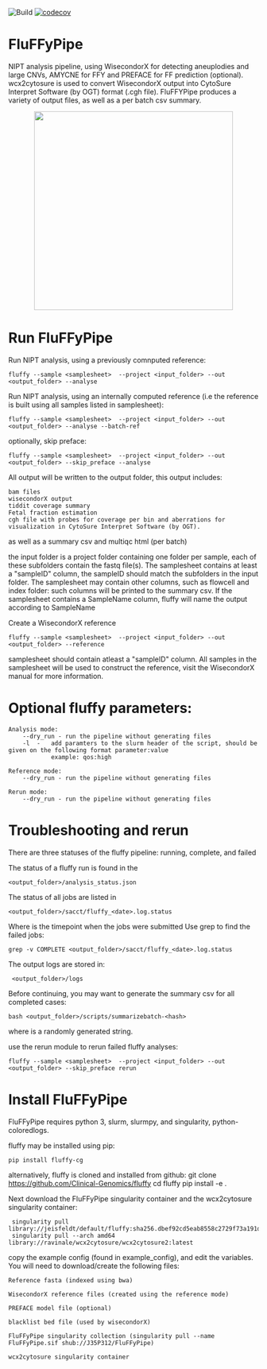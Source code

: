![Build](https://github.com/Clinical-Genomics/fluffy/workflows/Build/badge.svg)
[![codecov](https://codecov.io/gh/Clinical-Genomics/fluffy/branch/master/graph/badge.svg)](https://codecov.io/gh/Clinical-Genomics/fluffy)
# FluFFyPipe
NIPT analysis pipeline, using WisecondorX for detecting aneuplodies and large CNVs, AMYCNE for FFY and PREFACE for FF prediction (optional). wcx2cytosure is used to convert WisecondorX output into CytoSure Interpret Software (by OGT) format (.cgh file). FluFFYPipe produces a variety of output files, as well as a per batch csv summary.

<p align="center">
<img src="https://github.com/J35P312/FluFFyPipe/blob/master/logo/IMG_20200320_132001.jpg" width="400" height="400" >
</p>

# Run FluFFyPipe
Run NIPT analysis, using a previously comnputed reference:

    fluffy --sample <samplesheet>  --project <input_folder> --out <output_folder> --analyse
    
Run NIPT analysis, using an internally computed reference (i.e the reference is built using all samples listed in samplesheet):

    fluffy --sample <samplesheet>  --project <input_folder> --out <output_folder> --analyse --batch-ref

optionally, skip preface:

    fluffy --sample <samplesheet>  --project <input_folder> --out <output_folder> --skip_preface --analyse

All output will be written to the output folder, this output includes:

```
bam files
wisecondorX output
tiddit coverage summary
Fetal fraction estimation
cgh file with probes for coverage per bin and aberrations for visualization in CytoSure Interpret Software (by OGT).
```

as well as a summary csv and multiqc html (per batch)

the input folder is a project folder containing one folder per sample, each of these subfolders contain the fastq file(s).
The samplesheet contains at least a "sampleID" column, the sampleID should match the subfolders in the input folder. The samplesheet may contain other columns, such as flowcell and index folder: such columns will be printed to the summary csv.
If the samplesheet contains a SampleName column, fluffy will name the output according to SampleName

Create a WisecondorX reference

    fluffy --sample <samplesheet>  --project <input_folder> --out <output_folder> --reference
    
samplesheet should contain atleast a "sampleID" column. All samples in the samplesheet will be used to construct the reference, visit the WisecondorX manual for more information.
# Optional fluffy parameters:
	Analysis mode:
		--dry_run - run the pipeline without generating files
		-l	-	add paramters to the slurm header of the script, should be given on the following format parameter:value
				example: qos:high 
	
	Reference mode:
		--dry_run - run the pipeline without generating files
		
	Rerun mode:
		--dry_run - run the pipeline without generating files
		
# Troubleshooting and rerun
There are three statuses of the fluffy pipeline:
running, complete, and failed

The status of a fluffy run is found in the

	<output_folder>/analysis_status.json
	
The status of all jobs are listed in

	<output_folder>/sacct/fluffy_<date>.log.status
	
Where <date> is the timepoint when the jobs were submitted
Use grep to find the failed jobs:
	
	grep -v COMPLETE <output_folder>/sacct/fluffy_<date>.log.status
	
The output logs are stored in:

	 <output_folder>/logs

Before continuing, you may want to generate the summary csv for all completed cases:

	bash <output_folder>/scripts/summarizebatch-<hash>

where <hash> is a randomly generated string.
	
use the rerun module to rerun failed fluffy analyses:

	fluffy --sample <samplesheet>  --project <input_folder> --out <output_folder> --skip_preface rerun
	
 
# Install FluFFyPipe
FluFFyPipe requires python 3, slurm, slurmpy, and singularity, python-coloredlogs.

fluffy may be installed using pip:

	pip install fluffy-cg

alternatively, fluffy is cloned and installed from github:
	git clone https://github.com/Clinical-Genomics/fluffy
	cd fluffy
	pip install -e .
	
Next download the FluFFyPipe singularity container and the wcx2cytosure singularity container:

     singularity pull library://jeisfeldt/default/fluffy:sha256.dbef92cd5eab8558c2729f73a191d73a7576a24e9bb44dde7372c0cd405c4ef6 
     singularity pull --arch amd64 library://ravinale/wcx2cytosure/wcx2cytosure2:latest


copy the example config (found in example_config), and edit the variables.
You will need to download/create the following files:

	Reference fasta (indexed using bwa)

	WisecondorX reference files (created using the reference mode)

	PREFACE model file (optional)

	blacklist bed file (used by wisecondorX)

	FluFFyPipe singularity collection (singularity pull --name FluFFyPipe.sif shub://J35P312/FluFFyPipe)
	
	wcx2cytosure singularity container


